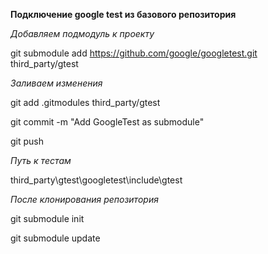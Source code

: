 **Подключение google test из базового репозитория**

*Добавляем подмодуль к проекту*

git submodule add https://github.com/google/googletest.git third_party/gtest

*Заливаем изменения*

git add .gitmodules third_party/gtest

git commit -m "Add GoogleTest as submodule"

git push

*Путь к тестам*

third_party\gtest\googletest\include\gtest

*После клонирования репозитория*

git submodule init

git submodule update
